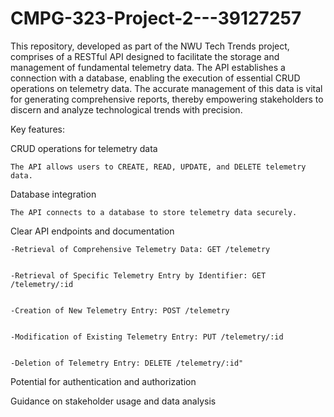 # CMPG-323-Project-2---39127257
This repository, developed as part of the NWU Tech Trends project, comprises of a RESTful API designed to facilitate the storage and management of fundamental telemetry data. The API establishes a connection with a database, enabling the execution of essential CRUD operations on telemetry data. The accurate management of this data is vital for generating comprehensive reports, thereby empowering stakeholders to discern and analyze technological trends with precision.

Key features:

CRUD operations for telemetry data

    The API allows users to CREATE, READ, UPDATE, and DELETE telemetry data.
  
Database integration

    The API connects to a database to store telemetry data securely.
  
Clear API endpoints and documentation

    -Retrieval of Comprehensive Telemetry Data: GET /telemetry

  
    -Retrieval of Specific Telemetry Entry by Identifier: GET /telemetry/:id

  
    -Creation of New Telemetry Entry: POST /telemetry

  
    -Modification of Existing Telemetry Entry: PUT /telemetry/:id

  
    -Deletion of Telemetry Entry: DELETE /telemetry/:id"
  
  
Potential for authentication and authorization

  
Guidance on stakeholder usage and data analysis
